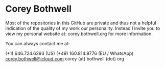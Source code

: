 # Corey Bothwell

Most of the repositories in this GitHub are private and thus not a helpful indication of the quality of my work our personality. 
Instead I invite you to view my personal website at: corey.bothwell.org for more information.

You can always contact me at:

(+1) 646.724.6293 (US)
(+49) 160.814.9776 (EU / WhatsApp)
corey.bothwell@icloud.com
corey (at) bothwell (dot) org

<!---
cmbothwell/cmbothwell is a ✨ special ✨ repository because its `README.md` (this file) appears on your GitHub profile.
You can click the Preview link to take a look at your changes.
--->
